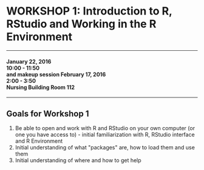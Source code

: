 # WORKSHOP 1: Introduction to R, RStudio and Working in the R Environment

<hr>

#### January 22, 2016 <br> 10:00 - 11:50 <br> and makeup session February 17, 2016 <br> 2:00 - 3:50 <br> Nursing Building Room 112

<hr>

## Goals for Workshop 1

1. Be able to open and work with R and RStudio on your own computer (or one you have access to) - initial familiarization with R, RStudio interface and R Environment  
2. Initial understanding of what "packages" are, how to load them and use them  
3. Initial understanding of where and how to get help  



